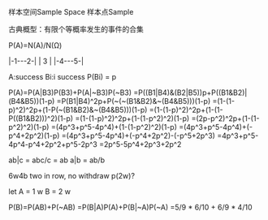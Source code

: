 样本空间Sample Space
样本点Sample

古典概型：有限个等概率发生的事件的合集

P(A)=N(A)/N(Ω)

|-1---2-|
|   3   |
|-4---5-|

A:success
Bi:i success
P(Bi) = p

P(A)=P(A|B3)P(B3)+P(A|~B3)P(~B3)
    =P((B1|B4)&(B2|B5))p+P((B1&B2)|(B4&B5))(1-p)
    =P(B1|B4)^2p+P(~(~(B1&B2)&~(B4&B5)))(1-p)
    =(1-(1-p)^2)^2p+(1-P(~(B1&B2)&~(B4&B5)))(1-p)
    =(1-(1-p)^2)^2p+(1-(1-P((B1&B2)))^2)(1-p)
    =(1-(1-p)^2)^2p+(1-(1-p^2)^2)(1-p)
    =(2p-p^2)^2p+(1-(1-p^2)^2)(1-p)
    =(4p^3+p^5-4p^4)+(1-(1-p^2)^2)(1-p)
    =(4p^3+p^5-4p^4)+(-p^4+2p^2)(1-p)
    =(4p^3+p^5-4p^4)+(-p^4+2p^2)-(-p^5+2p^3)
    =4p^3+p^5-4p^4-p^4+2p^2+p^5-2p^3
    =2p^5-5p^4+2p^3+2p^2

ab|c = abc/c = ab
a|b = ab/b


6w4b
two in row, no withdraw
p(2w)?

let A = 1 w
    B = 2 w

P(B)=P(AB)+P(~AB)
    =P(B|A)P(A)+P(B|~A)P(~A)
    =5/9 * 6/10 + 6/9 * 4/10
